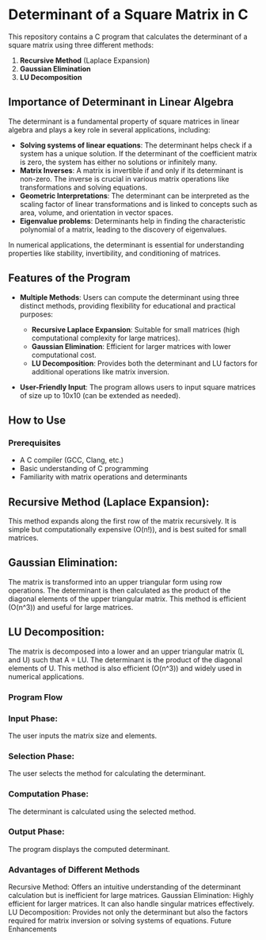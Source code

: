 # Determinant of a Square Matrix in C

This repository contains a C program that calculates the determinant of a square matrix using three different methods:
1. **Recursive Method** (Laplace Expansion)
2. **Gaussian Elimination**
3. **LU Decomposition**

## Importance of Determinant in Linear Algebra

The determinant is a fundamental property of square matrices in linear algebra and plays a key role in several applications, including:
- **Solving systems of linear equations**: The determinant helps check if a system has a unique solution. If the determinant of the coefficient matrix is zero, the system has either no solutions or infinitely many.
- **Matrix Inverses**: A matrix is invertible if and only if its determinant is non-zero. The inverse is crucial in various matrix operations like transformations and solving equations.
- **Geometric Interpretations**: The determinant can be interpreted as the scaling factor of linear transformations and is linked to concepts such as area, volume, and orientation in vector spaces.
- **Eigenvalue problems**: Determinants help in finding the characteristic polynomial of a matrix, leading to the discovery of eigenvalues.

In numerical applications, the determinant is essential for understanding properties like stability, invertibility, and conditioning of matrices.

## Features of the Program
- **Multiple Methods**: Users can compute the determinant using three distinct methods, providing flexibility for educational and practical purposes:
  - **Recursive Laplace Expansion**: Suitable for small matrices (high computational complexity for large matrices).
  - **Gaussian Elimination**: Efficient for larger matrices with lower computational cost.
  - **LU Decomposition**: Provides both the determinant and LU factors for additional operations like matrix inversion.
  
- **User-Friendly Input**: The program allows users to input square matrices of size up to 10x10 (can be extended as needed).

## How to Use

### Prerequisites
- A C compiler (GCC, Clang, etc.)
- Basic understanding of C programming
- Familiarity with matrix operations and determinants

## Recursive Method (Laplace Expansion): 
This method expands along the first row of the matrix recursively. It is simple but computationally expensive (O(n!)), and is best suited for small matrices.

## Gaussian Elimination: 
The matrix is transformed into an upper triangular form using row operations. The determinant is then calculated as the product of the diagonal elements of the upper triangular matrix. This method is efficient (O(n^3)) and useful for large matrices.

## LU Decomposition:
 The matrix is decomposed into a lower and an upper triangular matrix (L and U) such that A = LU. The determinant is the product of the diagonal elements of U. This method is also efficient (O(n^3)) and widely used in numerical applications.

### Program Flow
### Input Phase: 
The user inputs the matrix size and elements.
### Selection Phase: 
The user selects the method for calculating the determinant.
### Computation Phase: 
The determinant is calculated using the selected method.
### Output Phase: 
The program displays the computed determinant.
### Advantages of Different Methods
Recursive Method: 
Offers an intuitive understanding of the determinant calculation but is inefficient for large matrices.
Gaussian Elimination: 
Highly efficient for larger matrices. It can also handle singular matrices effectively.
LU Decomposition: Provides not only the determinant but also the factors required for matrix inversion or solving systems of equations.
Future Enhancements